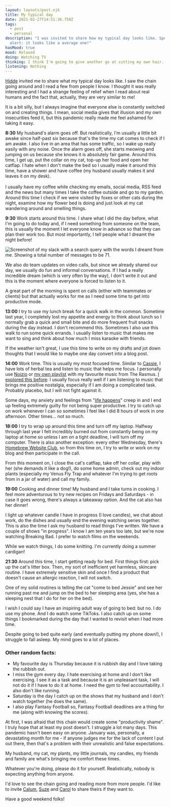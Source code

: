 ```yaml
---
layout: layouts/post.njk
title: My typical day
date: 2021-02-27T14:51:36.750Z
tags:
  - post
  - personal
description: "I was invited to share how my typical day looks like. Spoiler
  alert: it looks like a average one!"
hasMood: true
mood: Relaxed
doing: Watching TV
thinking: I think I'm going to give another go at cutting my own hair.
listening: Nothing
---
```

[Hidde](https://hiddedevries.nl/en/blog/2021-02-15-my-typical-day) invited me to share what my typical day looks like. I saw the chain going around and I read a few from people I know. I thought it was really interesting and I had a strange feeling of relief when I read about real humans and the fact that, actually, they are very similar to me! 

It is a bit silly, but I always imagine that everyone else is constantly switched on and creating things. I mean, social media gives that illusion and my own insecurities feed it, but this pandemic really made me feel ashamed for taking it easy. 

**8:30** My husband's alarm goes off. But realistically, I'm usually a little bit awake since half-past six because that's the time my cat comes to check if I am awake. I also live in an area that has some traffic, so I wake up really easily with any noise. Once the alarm goes off, she starts meowing and jumping on us because she knows it is absolutely fair game. Around this time, I get up, put the collar on my cat, top-up her food and open her catflap. I hate when I don't make the bed so I usually make it around this time, have a shower and have coffee (my husband usually makes it and leaves it on my desk). \
\
I usually have my coffee while checking my emails, social media, RSS feed and the news but many times I take the coffee outside and go to my garden. Around this time I check if we were visited by foxes or other cats during the night, examine how my flower bed is doing and just look at my cat wandering around and smelling things. 

**9:30** Work starts around this time. I share what I did the day before, what I'm going to do today and, if I need something from someone on the team, this is usually the moment I let everyone know in advance so that they can plan their work too. But most importantly, I tell people what I dreamt the night before! 

![Screenshot of my slack with a search query with the words I dreamt from me. Showing a total number of messages to be 71.](/assets/posts/screen-shot-2021-02-27-at-15.35.55.png)

We also do team updates on video calls, but since we already shared our day, we usually do fun and informal conversations. If I had a really incredible dream (which is very often by the way), I don't write it out and this is the moment where everyone is forced to listen to it. 

A great part of the morning is spent on calls (either with teammates or clients) but that actually works for me as I need some time to get into productive mode. 

**13:00** I try to use my lunch break for a quick walk in the common. Sometime last year, I completely lost my appetite and energy to think about lunch so I normally grab a quick and small bite and do more frequent fruit snacks during the day instead. I don't recommend this. Sometimes I also use this walk to run some quick errands. I usually listen to music that makes me want to sing and think about how much I miss karaoke with friends. 

If the weather isn't great, I use this time to write on my drafts and jot down thoughts that I would like to maybe one day convert into a blog post.

**14:00** Work time. This is usually my most focused time. Similar to [Cassie](https://www.cassie.codes/posts/my-typical-day/#heading-schedule), I have lots of herbal tea and listen to music that helps me focus. I personally use [Noizio](https://noiz.io/) or [my own playlist](https://open.spotify.com/playlist/2ovkBiLErf0XBJtfgsExcb?si=5a35b6c0910b4919) with my favourite music from The Rasmus. [I explored this before](https://ohhelloana.blog/overthinking-my-nostalgia/): I usually focus really well if I am listening to music that brings me positive nostalgia, especially if I am doing a complicated task. Probably placebo, but I will not fight against it.

Some days, my anxiety and feelings from "[life happens](https://indieweb.org/life_happens)" creep in and I end up feeling extremely guilty for not being super productive. I try to catch up on work whenever I can so sometimes I feel like I did 8 hours of work in one afternoon. Other times... not so much.

**18:00** I try to wrap up around this time and turn off my laptop. Halfway through last year I felt incredibly burned out from constantly being on my laptop at home so unless I am on a tight deadline, I will turn off my computer. There is also another exception: every other Wednesday, there's [Homebrew Website Club](https://www.hwclondon.co.uk/), so from this time on, I try to write or work on my blog and then participate in the call. 

From this moment on, I close the cat's catflap, take off her collar, play with her (she demands it like a dog!), do some home admin, check out my indoor plants (especially my Venus Fly Trap and whatever I'm trying to get roots from in a jar of water) and call my family. 

**19:00** Cooking and dinner time! My husband and I take turns in cooking. I feel more adventurous to try new recipes on Fridays and Saturdays - in case it goes wrong, there's always a takeaway option. And the cat also has her dinner!

I light up whatever candle I have in progress (I love candles), we chat about work, do the dishes and usually end the evening watching series together. This is also the time I ask my husband to read things I've written. We have a couple of shows "in progress". I know I am ten years too late, but we're now watching Breaking Bad. I prefer to watch films on the weekends. 

While we watch things, I do some knitting. I'm currently doing a summer cardigan! 

**21:30** Around this time, I start getting ready for bed. First things first: pick up the cat's litter box. Then, my sort of inefficient yet harmless, skincare routine. I have extremely sensitive skin and once I find a product that doesn't cause an allergic reaction, I will not switch. 

One of my solid routines is telling the cat "come to bed Jessie" and see her running past me and jump on the bed to her sleeping area (yes, she has a sleeping nest that I do for her on the bed). 

I wish I could say I have an inspiring adult way of going to bed: but no. I do use my phone. And I do watch some TikToks. I also catch up on some things I bookmarked during the day that I wanted to revisit when I had more time. 

Despite going to bed quite early (and eventually putting my phone down!), I struggle to fall asleep. My mind goes to a lot of places. 

### Other random facts:

* My favourite day is Thursday because it is rubbish day and I love taking the rubbish out.
* I miss the gym every day. I hate exercising at home and I don't like exercising. I see it as a task and because it is an unpleasant task, I will not do it if I have to do it at home. I need the gym to feel accountability. I also don't like running.
* Saturday is the day I catch up on the shows that my husband and I don't watch together (he does the same).
* I also play Fantasy Football so, Fantasy Football deadlines are a thing for me (along with knowing the scores).

At first, I was afraid that this chain would create some "productivity shame". I truly hope that at least my post doesn't. I struggle a lot many days. This pandemic hasn't been easy on anyone. January was, personally, a devastating month for me - if anyone judges me for the lack of content I put out there, then that's a problem with their unrealistic and false expectations. 

My husband, my cat, my plants, my little journals, my candles, my friends and family are what's bringing me comfort these times.

Whatever you're doing, please do it for yourself. Realistically, nobody is expecting anything from anyone.

I'd love to see the chain going and reading more from more people. I'd like to invite [Calum](http://calumryan.com/), [Suze](https://suze.dev/) and [Carol](https://carol.gg/) to share theirs if they want to.

Have a good weekend folks!